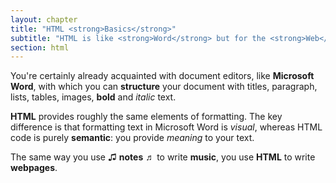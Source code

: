 ```yaml
---
layout: chapter
title: "HTML <strong>Basics</strong>"
subtitle: "HTML is like <strong>Word</strong> but for the <strong>Web</strong>"
section: html
---
```


You're certainly already acquainted with document editors, like **Microsoft <strong>Word</strong>**, with which you can **structure** your document with titles, paragraph, lists, tables, images, **bold** and _italic_ text.

**HTML** provides roughly the same elements of formatting. The key difference is that formatting text in Microsoft Word is _visual_, whereas HTML code is purely **semantic**: you provide _meaning_ to your text.

The same way you use ♫ **notes** ♬ to write **music**, you use **HTML** to write **webpages**.
